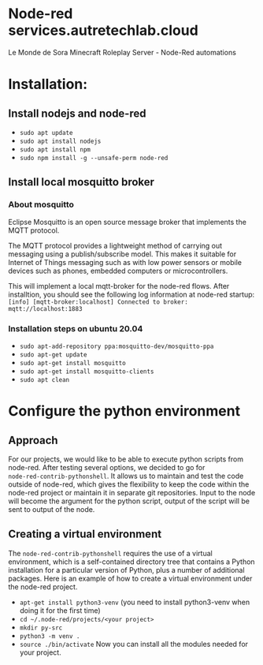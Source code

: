 # Node-red services.autretechlab.cloud
Le Monde de Sora Minecraft Roleplay Server - Node-Red automations


# Installation:
## Install nodejs and node-red 
* `sudo apt update`
* `sudo apt install nodejs`
* `sudo apt install npm`
* `sudo npm install -g --unsafe-perm node-red`

## Install local mosquitto broker 
### About mosquitto
Eclipse Mosquitto is an open source message broker that implements the MQTT protocol.  

The MQTT protocol provides a lightweight method of carrying out messaging using a publish/subscribe model. This makes it suitable for Internet of Things messaging such as with low power sensors or mobile devices such as phones, embedded computers or microcontrollers.

This will implement a local mqtt-broker for the node-red flows. After installtion, you should see the following log information at node-red startup: 
` [info] [mqtt-broker:localhost] Connected to broker: mqtt://localhost:1883`

### Installation steps on ubuntu 20.04

* `sudo apt-add-repository ppa:mosquitto-dev/mosquitto-ppa`
* `sudo apt-get update`
* `sudo apt-get install mosquitto`
* `sudo apt-get install mosquitto-clients`
* `sudo apt clean`

# Configure the python environment
## Approach
For our projects, we would like to be able to execute python scripts from node-red. After testing several options, we decided to go for  
`node-red-contrib-pythonshell`. It allows us to maintain and test the code outside of node-red, which gives the flexibility to keep the code within the node-red project or maintain it in separate git repositories. 
Input to the node will become the argument for the python script, output of the script will be sent to output of the node. 
## Creating a virtual environment 
The `node-red-contrib-pythonshell` requires the use of a virtual environment, which is a self-contained directory tree that contains a Python installation for a particular version of Python, plus a number of additional packages. Here is an example of how to create a virtual environment under the node-red project.
* `apt-get install python3-venv` (you need to install python3-venv when doing it for the first time)
* `cd ~/.node-red/projects/<your project>`
* `mkdir py-src` 
* `python3 -m venv .`
* `source ./bin/activate`
Now you can install all the modules needed for your project. 
